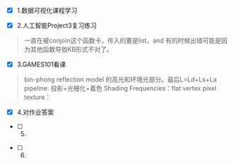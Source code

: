 - [x] 1.数据可视化课程学习
> 
- [x] 2.人工智能Project3复习练习
> 一直在被conjoin这个函数卡，传入的要是list，and 有的时候出错可能是因为其他函数导致KB形式不对了。
- [x] 3.GAMES101看课
> bin-phong reflection model 的高光和环境光部分。最后L=Ld+Ls+La
> pipeline: 投影+光栅化+着色
> Shading Frequencies：flat vertex pixel
> texture：
> 
- [x] 4.对作业答案
> 
- [ ] 5.
> 
- [ ] 6.
> 